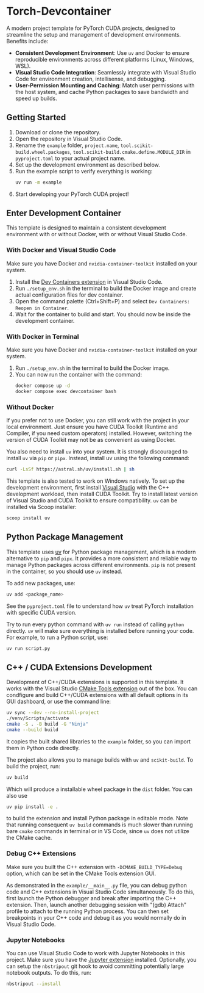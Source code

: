 # Torch-Devcontainer

A modern project template for PyTorch CUDA projects, designed to streamline the setup and management of development environments. Benefits include:

- **Consistent Development Environment**: Use `uv` and Docker to ensure reproducible environments across different platforms (Linux, Windows, WSL).
- **Visual Studio Code Integration**: Seamlessly integrate with Visual Studio Code for environment creation, intellisense, and debugging.
- **User-Permission Mounting and Caching**: Match user permissions with the host system, and cache Python packages to save bandwidth and speed up builds.

## Getting Started

1. Download or clone the repository.
2. Open the repository in Visual Studio Code.
3. Rename the `example` folder, `project.name`, `tool.scikit-build.wheel.packages`, `tool.scikit-build.cmake.define.MODULE_DIR` in `pyproject.toml` to your actual project name.
4. Set up the development environment as described below.
5. Run the example script to verify everything is working:
   ```bash
   uv run -m example
   ```
5. Start developing your PyTorch CUDA project!

## Enter Development Container

This template is designed to maintain a consistent development environment with or without Docker, with or without Visual Studio Code.

### With Docker and Visual Studio Code

Make sure you have Docker and `nvidia-container-toolkit` installed on your system.

1. Install the [Dev Containers extension](https://marketplace.visualstudio.com/items?itemName=ms-vscode-remote.remote-containers) in Visual Studio Code.
2. Run `./setup_env.sh` in the terminal to build the Docker image and create actual configuration files for dev container.
3. Open the command palette (Ctrl+Shift+P) and select `Dev Containers: Reopen in Container`.
4. Wait for the container to build and start. You should now be inside the development container.

### With Docker in Terminal

Make sure you have Docker and `nvidia-container-toolkit` installed on your system.

1. Run `./setup_env.sh` in the terminal to build the Docker image.
2. You can now run the container with the command:
   ```bash
   docker compose up -d
   docker compose exec devcontainer bash
   ```

### Without Docker

If you prefer not to use Docker, you can still work with the project in your local environment. Just ensure you have CUDA Toolkit (Runtime and Compiler, if you need custom operators) installed. However, switching the version of CUDA Toolkit may not be as convenient as using Docker.

You also need to install `uv` into your system. It is strongly discouraged to install `uv` via `pip` or `pipx`. Instead, install uv using the following command:

```bash
curl -LsSf https://astral.sh/uv/install.sh | sh
```

This template is also tested to work on Windows natively. To set up the development environment, first install [Visual Studio](https://visualstudio.microsoft.com/) with the C++ development workload, then install CUDA Toolkit. Try to install latest version of Visual Studio and CUDA Toolkit to ensure compatibility. `uv` can be installed via Scoop installer:

```bash
scoop install uv
```

## Python Package Management

This template uses [uv](https://astral.sh/uv/) for Python package management, which is a modern alternative to `pip` and `pipx`. It provides a more consistent and reliable way to manage Python packages across different environments. `pip` is not present in the container, so you should use `uv` instead.

To add new packages, use:

```bash
uv add <package_name>
```

See the `pyproject.toml` file to understand how `uv` treat PyTorch installation with specific CUDA version. 

Try to run every python command with `uv run` instead of calling `python` directly. `uv` will make sure everything is installed before running your code. For example, to run a Python script, use:

```bash
uv run script.py
```

## C++ / CUDA Extensions Development

Development of C++/CUDA extensions is supported in this template. It works with the Visual Studio [CMake Tools extension](https://marketplace.visualstudio.com/items?itemName=ms-vscode.cmake-tools) out of the box. You can condfigure and build C++/CUDA extensions with all default options in its GUI dashboard, or use the command line:

```bash
uv sync --dev --no-install-project
./venv/Scripts/activate
cmake -S . -B build -G "Ninja"
cmake --build build
```

It copies the built shared libraries to the `example` folder, so you can import them in Python code directly.

The project also allows you to manage builds with `uv` and `scikit-build`. To build the project, run:

```bash
uv build
```

Which will produce a installable wheel package in the `dist` folder. You can also use

```bash
uv pip install -e .
```

to build the extension and install Python package in editable mode. Note that running consequent `uv build` commands is much slower than running bare `cmake` commands in terminal or in VS Code, since `uv` does not utilize the CMake cache. 

### Debug C++ Extensions

Make sure you built the C++ extension with `-DCMAKE_BUILD_TYPE=Debug` option, which can be set in the CMake Tools extension GUI.

As demonstrated in the `example/__main__.py` file, you can debug python code and C++ extensions in Visual Studio Code simultaneously. To do this, first launch the Python debugger and break after importing the C++ extension. Then, launch another debugging session with "(gdb) Attach" profile to attach to the running Python process. You can then set breakpoints in your C++ code and debug it as you would normally do in Visual Studio Code.

### Jupyter Notebooks

You can use Visual Studio Code to work with Jupyter Notebooks in this project. Make sure you have the [Jupyter extension](https://marketplace.visualstudio.com/items?itemName=ms-toolsai.jupyter) installed. Optionally, you can setup the `nbstripout` git hook to avoid committing potentially large notebook outputs. To do this, run:

```bash
nbstripout --install
```